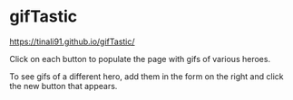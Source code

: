 # gifTastic

https://tinali91.github.io/gifTastic/

Click on each button to populate the page with gifs of various heroes.

To see gifs of a different hero, add them in the form on the right and click the new button that appears.
